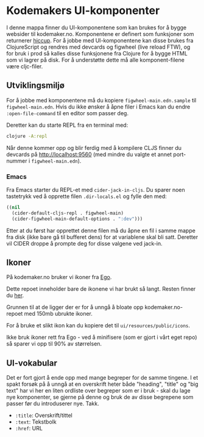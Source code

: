 # Kodemakers UI-komponenter

I denne mappa finner du UI-komponentene som kan brukes for å bygge websider til
kodemaker.no. Komponentene er definert som funksjoner som returnerer
[hiccup](https://github.com/weavejester/hiccup). For å jobbe med UI-komponentene
kan disse brukes fra ClojureScript og rendres med devcards og figwheel (live
reload FTW), og for bruk i prod så kalles disse funksjonene fra Clojure for å
bygge HTML som vi lagrer på disk. For å understøtte dette må alle
komponent-filene være cljc-filer.

## Utviklingsmiljø

For å jobbe med komponentene må du kopiere `figwheel-main.edn.sample` til
`figwheel-main.edn`. Hvis du ikke ønsker å åpne filer i Emacs kan du endre
`:open-file-command` til en editor som passer deg.

Deretter kan du starte REPL fra en terminal med:

```sh
clojure -A:repl
```

Når denne kommer opp og blir ferdig med å kompilere CLJS finner du devcards på
[http://localhost:9560](http://localhost:9560) (med mindre du valgte et annet
port-nummer i `figwheel-main.edn`).

### Emacs

Fra Emacs starter du REPL-et med `cider-jack-in-cljs`. Du sparer noen tastetrykk
ved å opprette filen `.dir-locals.el` og fylle den med:

```lisp
((nil
  (cider-default-cljs-repl . figwheel-main)
  (cider-figwheel-main-default-options . ":dev")))
```

Etter at du først har opprettet denne filen må du åpne en fil i samme mappe fra
disk (ikke bare gå til bufferet dens) for at variablene skal bli satt. Deretter
vil CIDER droppe å prompte deg for disse valgene ved jack-in.

## Ikoner

På kodemaker.no bruker vi ikoner fra [Ego](https://www.ego-icons.com).

Dette repoet inneholder bare de ikonene vi har brukt så langt. Resten finner du
[her](https://github.com/kodemaker/kodemaker-icons).

Grunnen til at de ligger der er for å unngå å bloate opp kodemaker.no-repoet med
150mb ubrukte ikoner.

For å bruke et slikt ikon kan du kopiere det til `ui/resources/public/icons`.

Ikke bruk ikoner rett fra Ego - ved å minifisere (som er gjort i vårt eget repo)
så sparer vi opp til 90% av størrelsen.

## UI-vokabular

Det er fort gjort å ende opp med mange begreper for de samme tingene. I et spakt
forsøk på å unngå at en overskrift heter både "heading", "title" og "big text"
har vi her en liten ordliste over begreper som er i bruk - skal du lage nye
komponenter, se gjerne på denne og bruk de av disse begrepene som passer før du
introduserer nye. Takk.

- `:title`: Overskrift/tittel
- `:text`: Tekstbolk
- `:href`: URL
